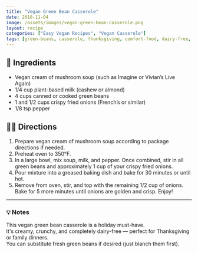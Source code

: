 ```yaml
---
title: "Vegan Green Bean Casserole"
date: 2018-11-04
image: /assets/images/vegan-green-bean-casserole.png
layout: recipe
categories: ["Easy Vegan Recipes", "Vegan Casserole"]
tags: [green-beans, casserole, thanksgiving, comfort-food, dairy-free, oven-baked]
---
```


## 🧾 Ingredients

- Vegan cream of mushroom soup (such as Imagine or Vivian’s Live Again)
- 1/4 cup plant-based milk (cashew or almond)
- 4 cups canned or cooked green beans
- 1 and 1/2 cups crispy fried onions (French’s or similar)
- 1/8 tsp pepper

## 👩‍🍳 Directions

1. Prepare vegan cream of mushroom soup according to package directions if needed.
2. Preheat oven to 350°F.
3. In a large bowl, mix soup, milk, and pepper. Once combined, stir in all green beans and approximately 1 cup of your crispy fried onions.
4. Pour mixture into a greased baking dish and bake for 30 minutes or until hot.
5. Remove from oven, stir, and top with the remaining 1/2 cup of onions. Bake for 5 more minutes until onions are golden and crisp. Enjoy!


---

### 💡 Notes

This vegan green bean casserole is a holiday must-have.  
It's creamy, crunchy, and completely dairy-free — perfect for Thanksgiving or family dinners.  
You can substitute fresh green beans if desired (just blanch them first).
